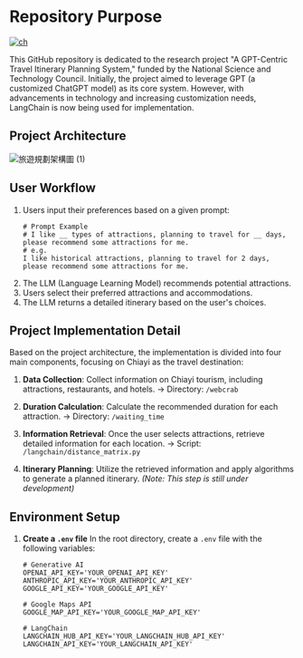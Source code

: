 # Repository Purpose
[![ch](https://img.shields.io/badge/lang-ch-green.svg)](https://github.com/I-Sheng/Traveling-Planner-With-LLM/blob/main/README.md)

This GitHub repository is dedicated to the research project "A GPT-Centric Travel Itinerary Planning System," funded by the National Science and Technology Council. Initially, the project aimed to leverage GPT (a customized ChatGPT model) as its core system. However, with advancements in technology and increasing customization needs, LangChain is now being used for implementation.

## Project Architecture
![旅遊規劃架構圖 (1)](https://github.com/user-attachments/assets/64bbf934-b35a-4844-98da-70401c7f85de)


## User Workflow
1. Users input their preferences based on a given prompt:
    ```
    # Prompt Example
    # I like __ types of attractions, planning to travel for __ days, please recommend some attractions for me.
    # e.g.
    I like historical attractions, planning to travel for 2 days, please recommend some attractions for me.
    ```
2. The LLM (Language Learning Model) recommends potential attractions.
3. Users select their preferred attractions and accommodations.
4. The LLM returns a detailed itinerary based on the user's choices.

## Project Implementation Detail
Based on the project architecture, the implementation is divided into four main components, focusing on Chiayi as the travel destination:

1. **Data Collection**: Collect information on Chiayi tourism, including attractions, restaurants, and hotels.
   → Directory: `/webcrab`

2. **Duration Calculation**: Calculate the recommended duration for each attraction.
   → Directory: `/waiting_time`

3. **Information Retrieval**: Once the user selects attractions, retrieve detailed information for each location.
   → Script: `/langchain/distance_matrix.py`

4. **Itinerary Planning**: Utilize the retrieved information and apply algorithms to generate a planned itinerary.
   *(Note: This step is still under development)*

## Environment Setup

1. **Create a `.env` file**
   In the root directory, create a `.env` file with the following variables:
    ```env
    # Generative AI
    OPENAI_API_KEY='YOUR_OPENAI_API_KEY'
    ANTHROPIC_API_KEY='YOUR_ANTHROPIC_API_KEY'
    GOOGLE_API_KEY='YOUR_GOOGLE_API_KEY'

    # Google Maps API
    GOOGLE_MAP_API_KEY='YOUR_GOOGLE_MAP_API_KEY'

    # LangChain
    LANGCHAIN_HUB_API_KEY='YOUR_LANGCHAIN_HUB_API_KEY'
    LANGCHAIN_API_KEY='YOUR_LANGCHAIN_API_KEY'
    ```


